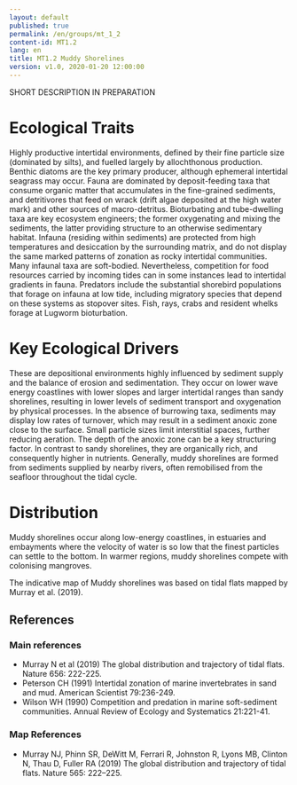```yaml
---
layout: default
published: true
permalink: /en/groups/mt_1_2
content-id: MT1.2
lang: en
title: MT1.2 Muddy Shorelines
version: v1.0, 2020-01-20 12:00:00
---
```


SHORT DESCRIPTION IN PREPARATION

# Ecological Traits
 
Highly productive intertidal environments, defined by their fine particle size (dominated by silts), and fuelled largely by allochthonous production. Benthic diatoms are the key primary producer, although ephemeral intertidal seagrass may occur. Fauna are dominated by deposit-feeding taxa that consume organic matter that accumulates in the fine-grained sediments, and detritivores that feed on wrack (drift algae deposited at the high water mark) and other sources of macro-detritus. Bioturbating and tube-dwelling taxa are key ecosystem engineers; the former oxygenating and mixing the sediments, the latter providing structure to an otherwise sedimentary habitat. Infauna (residing within sediments) are protected from high temperatures and desiccation by the surrounding matrix, and do not display the same marked patterns of zonation as rocky intertidal communities. Many infaunal taxa are soft-bodied. Nevertheless, competition for food resources carried by incoming tides can in some instances lead to intertidal gradients in fauna. Predators include the substantial shorebird populations that forage on infauna at low tide, including migratory species that depend on these systems as stopover sites. Fish, rays, crabs and resident whelks forage at Lugworm bioturbation. 
 
# Key Ecological Drivers
 
These are depositional environments highly influenced by sediment supply and the balance of erosion and sedimentation. They occur on lower wave energy coastlines with lower slopes and larger intertidal ranges than sandy shorelines, resulting in lower levels of sediment transport and oxygenation by physical processes. In the absence of burrowing taxa, sediments may display low rates of turnover, which may result in a sediment anoxic zone close to the surface. Small particle sizes limit interstitial spaces, further reducing aeration. The depth of the anoxic zone can be a key structuring factor. In contrast to sandy shorelines, they are organically rich, and consequently higher in nutrients. Generally, muddy shorelines are formed from sediments supplied by nearby rivers, often remobilised from the seafloor throughout the tidal cycle.
 
# Distribution
 
Muddy shorelines occur along low-energy coastlines, in estuaries and embayments where the velocity of water is so low that the finest particles can settle to the bottom. In warmer regions, muddy shorelines compete with colonising mangroves. 

The indicative map of Muddy shorelines was based on tidal flats mapped by Murray et al. (2019).

## References

### Main references
* Murray N et al (2019) The global distribution and trajectory of tidal flats. Nature 656: 222-225.
* Peterson CH (1991) Intertidal zonation of marine invertebrates in sand and mud. American Scientist 79:236-249.
* Wilson WH (1990) Competition and predation in marine soft-sediment communities. Annual Review of Ecology and Systematics 21:221-41.

### Map References
* Murray NJ, Phinn SR, DeWitt M, Ferrari R, Johnston R, Lyons MB, Clinton N, Thau D, Fuller RA (2019) The global distribution and trajectory of tidal flats. Nature 565: 222–225.
